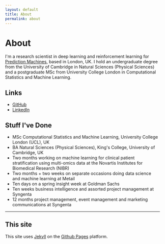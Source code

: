 ```yaml
---
layout: default
title: About
permalink: about
---
```


# About

I'm a research scientist in deep learning and reinforcement learning for [Prediction Machines](http://prediction-machines.com), based in London, UK. I hold an undergraduate degree from the University of Cambridge in Natural Sciences (Physical Sciences) and a postgraduate MSc from University College London in Computational Statistics and Machine Learning.

## Links
* [GitHub](https://github.com/sakishinoda)
* [LinkedIn](https://www.linkedin.com/in/sakishinoda/)

## Stuff I've Done
* MSc Computational Statistics and Machine Learning, University College London (UCL), UK
* BA Natural Sciences (Physical Sciences), King's College, University of Cambridge, UK 
* Two months working on machine learning for clinical patient stratification using multi-omics data at the Novartis Institutes for Biomedical Research (NIBR)
* Two months + two weeks on separate occasions doing data science and machine learning at Metail
* Ten days on a spring insight week at Goldman Sachs
* Ten weeks business intelligence and assorted project management at Syngenta
* 12 months project management, event management and marketing communications at Syngenta

***

## This site
This site uses [Jekyll](https://jekyllrb.com) on the [Github Pages](https://github.io) platform.
